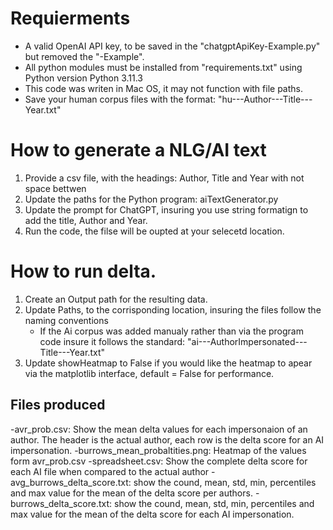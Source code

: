# Requierments
- A valid OpenAI API key, to be saved in the "chatgptApiKey-Example.py" but removed the "-Example".
- All python modules must be installed from "requirements.txt" using Python version Python 3.11.3
- This code was writen in Mac OS, it may not function with file paths.
- Save your human corpus files with the format: "hu---Author---Title---Year.txt"

# How to generate a NLG/AI text
1. Provide a csv file, with the headings: Author, Title and Year with not space bettwen
2. Update the paths for the Python program: aiTextGenerator.py
3. Update the prompt for ChatGPT, insuring you use string formatign to add the title, Author and Year.
3. Run the code, the filse will be oupted at your selecetd location.

# How to run delta.
1. Create an Output path for the resulting data.
2. Update Paths, to the corrisponding location, insuring the files follow the naming conventions 
    - If the Ai corpus was added manualy rather than via the program code insure it follows the standard: "ai---AuthorImpersonated---Title---Year.txt"
3. Update showHeatmap to False if you would like the heatmap to apear via the matplotlib interface, default = False for performance.
## Files produced 
-avr_prob.csv: Show the mean delta values for each impersonaion of an author. The header is the actual author, each row is the delta score for an AI impersonation.
-burrows_mean_probaltities.png: Heatmap of the values form avr_prob.csv
-spreadsheet.csv: Show the complete delta score for each AI file when compared to the actual author
-avg_burrows_delta_score.txt: show the cound, mean, std, min, percentiles and max value for the mean of the delta score per authors.
-burrows_delta_score.txt: show the cound, mean, std, min, percentiles and max value for the mean of the delta score for each AI impersonation.